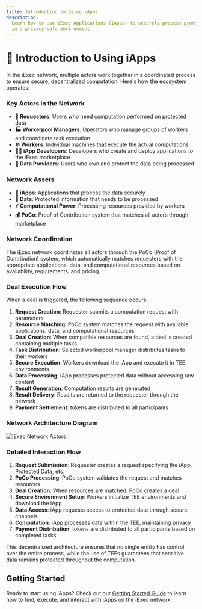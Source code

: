 ```yaml
---
title: Introduction to Using iApps
description:
  Learn how to use iExec Applications (iApps) to securely process protected data
  in a privacy-safe environment
---
```


# 📝 Introduction to Using iApps

In the iExec network, multiple actors work together in a coordinated process to
ensure secure, decentralized computation. Here's how the ecosystem operates:

### Key Actors in the Network

- **👤 Requesters**: Users who need computation performed on protected data
- **🏭 Workerpool Managers**: Operators who manage groups of workers and
  coordinate task execution
- **⚙️ Workers**: Individual machines that execute the actual computations
- **👨‍💻 iApp Developers**: Developers who create and deploy applications to the
  iExec marketplace
- **🔐 Data Providers**: Users who own and protect the data being processed

### Network Assets

- **📱 iApps**: Applications that process the data securely
- **💾 Data**: Protected information that needs to be processed
- **⚡ Computational Power**: Processing resources provided by workers
- **💰 PoCo**: Proof of Contribution system that matches all actors through
  marketplace

### Network Coordination

The iExec network coordinates all actors through the PoCo (Proof of
Contribution) system, which automatically matches requesters with the
appropriate applications, data, and computational resources based on
availability, requirements, and pricing.

### Deal Execution Flow

When a deal is triggered, the following sequence occurs:

1. **Request Creation**: Requester submits a computation request with parameters
2. **Resource Matching**: PoCo system matches the request with available
   applications, data, and computational resources
3. **Deal Creation**: When compatible resources are found, a deal is created
   containing multiple tasks
4. **Task Distribution**: Selected workerpool manager distributes tasks to their
   workers
5. **Secure Execution**: Workers download the iApp and execute it in TEE
   environments
6. **Data Processing**: iApp processes protected data without accessing raw
   content
7. **Result Generation**: Computation results are generated
8. **Result Delivery**: Results are returned to the requester through the
   network
9. **Payment Settlement**: <TokenSymbol /> tokens are distributed to all participants

### Network Architecture Diagram

![iExec Network Actors](/assets/use-iapp/iexec-actors-diagram.svg)

### Detailed Interaction Flow

1. **Request Submission**: Requester creates a request specifying the iApp,
   Protected Data, etc.
2. **PoCo Processing**: PoCo system validates the request and matches resources
3. **Deal Creation**: When resources are matched, PoCo creates a deal
4. **Secure Environment Setup**: Workers initialize TEE environments and
   download the iApp
5. **Data Access**: iApp requests access to protected data through secure
   channels
6. **Computation**: iApp processes data within the TEE, maintaining privacy
7. **Payment Distribution**: <TokenSymbol /> tokens are distributed to all participants
   based on completed tasks

This decentralized architecture ensures that no single entity has control over
the entire process, while the use of TEEs guarantees that sensitive data remains
protected throughout the computation.

## Getting Started

Ready to start using iApps? Check out our
[Getting Started Guide](./getting-started.md) to learn how to find, execute, and
interact with iApps on the iExec network.

<script setup>
import TokenSymbol from '@/components/TokenSymbol.vue'
</script>
